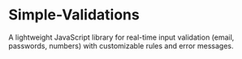 # Simple-Validations
A lightweight JavaScript library for real-time input validation (email, passwords, numbers) with customizable rules and error messages.
